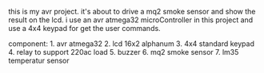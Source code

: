 
this is my avr project. it's about to drive a mq2 smoke sensor and show the result on the lcd.
i use an avr atmega32 microController in this project and use a 4x4 keypad for get the user commands.


component:
    1. avr atmega32
    2. lcd 16x2 alphanum
    3. 4x4 standard keypad
    4. relay to support 220ac load
    5. buzzer 
    6. mq2 smoke sensor
    7. lm35 temperatur sensor


